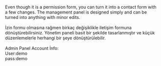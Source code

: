 Even though it is a permission form, you can turn it into a contact form with a few changes. The management panel is designed simply and can be turned into anything with minor edits.<br><br>
İzin formu olmasına rağmen birkaç değişiklikle iletişim formuna dönüştürebilirsiniz. Yönetim paneli basit bir şekilde tasarlanmıştır ve küçük düzenlemelerle herhangi bir şeye dönüştürülebilir.<br><br>
Admin Panel Account İnfo: <br>
User:demo<br>
pass:demo
 
